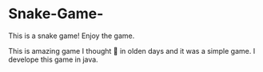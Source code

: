 # Snake-Game-
This is a snake game! Enjoy the game.

This is amazing game I thought 💭 in olden days 
and it was a simple game.
I develope this game in java.
